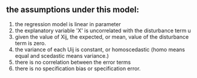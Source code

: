 ## the assumptions under this model: 
1. the regression model is linear in parameter 
2. the explanatory variable 'X' is uncorrelated with the disturbance term u 
3. given the value of Xij, the expected, or mean, value of the disturbance term is zero. 
4. the variance of each Uij is constant, or homoscedastic (homo means equal and scedastic means variance.)
5. there is no correlation between the error terms 
6. there is no specification bias or specification error. 